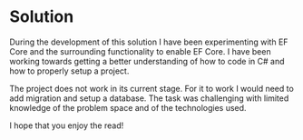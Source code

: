 # Solution
During the development of this solution I have been experimenting with EF Core and the surrounding functionality to enable EF Core. 
I have been working towards getting a better understanding of how to code in C\# and how to properly setup a project.

The project does not work in its current stage. For it to work I would need to add migration and setup a database.
The task was challenging with limited knowledge of the problem space and of the technologies used.

I hope that you enjoy the read!
